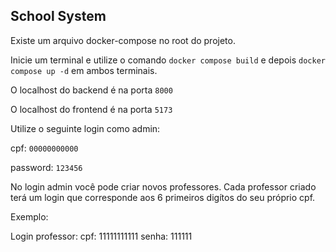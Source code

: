 ## School System

Existe um arquivo docker-compose no root do projeto.

Inicie um terminal e utilize o comando `docker compose build` e depois `docker compose up -d` em ambos terminais.

O localhost do backend é na porta `8000`

O localhost do frontend é na porta `5173`

Utilize o seguinte login como admin:

cpf: `00000000000`

password: `123456`

No login admin você pode criar novos professores. Cada professor criado terá um login que corresponde aos 6 primeiros digítos do seu próprio cpf.

Exemplo:

Login professor:
cpf: 11111111111
senha: 111111